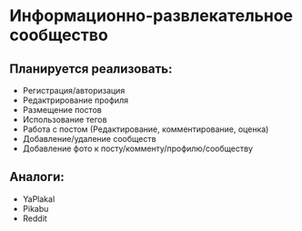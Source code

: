 # Информационно-развлекательное сообщество
## Планируется реализовать:
* Регистрация/авторизация
* Редактрирование профиля
* Размещение постов
* Использование тегов
* Работа с постом (Редактирование, комментирование, оценка)
* Добавление/удаление сообществ
* Добавление фото к посту/комменту/профилю/сообществу

## Аналоги:
* YaPlakal
* Pikabu
* Reddit